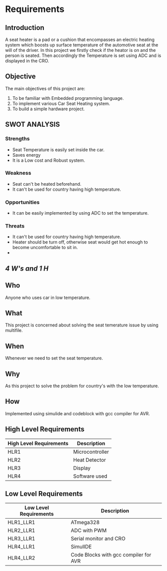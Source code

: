 # Requirements

## Introduction
A seat heater is a pad or a cushion that encompasses an electric heating system which boosts up surface temperature 
of the automotive seat at the will of the driver.
In this project we firstly check if the heator is on and the person is seated. Then accordingly the Temperature is set 
using ADC and is displayed in the CRO.

## Objective 
The main objectives of this project are: 
1. To be familiar with Embedded programming language.
2. To implement various Car Seat Heating system.
3. To build a simple hardware project.

## SWOT ANALYSIS

### Strengths
- Seat Temperature is easily set inside the car.
- Saves energy
- It is a Low cost and Robust system.
### Weakness
- Seat can't be heated beforehand.
- It can't be used for country having high temperature.
### Opportunities
- It can be easily implemented by using ADC to set the temperature.
### Threats
- It can't be used for country having high temperature.
- Heater should be turn off, otherwise seat would get hot enough to become uncomfortable to sit in.
- 
## ***4 W's and 1 H***
## Who
Anyone who uses car in low temperature. 
## What
This project is concerned about solving the seat temerature issue by using multifile.
## When 
Whenever we need to set the seat temperature.
## Why
As this project to solve the problem for country's with the low temperature.
## How
Implemented using simulide and codeblock with gcc compiler for AVR.

## High Level Requirements

| High Level Requirements      | Description |
| ----------- | ----------- |
| HLR1   | Microcontroller|
| HLR2   | Heat Detector|
| HLR3   | Display |
| HLR4   | Software used|

## Low Level Requirements

| Low Level Requirements      | Description |
| ----------- | ----------- |
| HLR1_LLR1   | ATmega328 |
| HLR2_LLR1   | ADC with PWM|
| HLR3_LLR1   | Serial monitor and CRO|
| HLR4_LLR1   | SimulIDE |
| HLR4_LLR2   | Code Blocks with gcc compiler for AVR |
